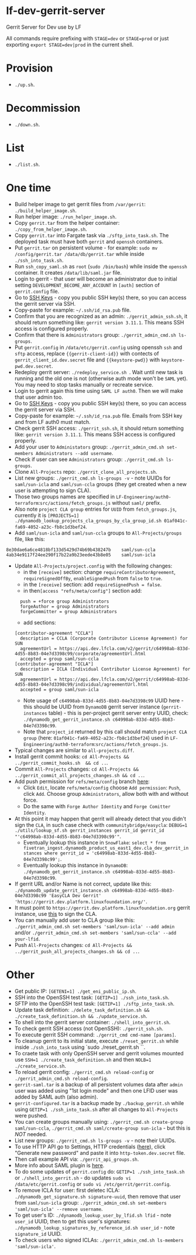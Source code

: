 # lf-dev-gerrit-server

Gerrit Server for Dev use by LF

All commands require prefixing with `STAGE=dev` or `STAGE=prod` or just exporting `export STAGE=dev|prod` in the current shell.


# Provision

- `` ./up.sh ``.


# Decommission

- `` ./down.sh ``.


# List

- `` ./list.sh ``.


# One time

- Build helper image to get gerrit files from `/var/gerrit`: `` ./build_helper_image.sh ``.
- Run helper image: `` ./run_helper_image.sh ``.
- Copy `gerrit.tar` from the helper container: `` ./copy_from_helper_image.sh ``.
- Copy `gerrit.tar` into Fargate task via `` ./sftp_into_task.sh ``. The deployed task must have both `gerrit` and `openssh` containers.
- Put `gerrit.tar` on persistent volume - for example: `sudo mv /config/gerrit.tar /data/db/gerrit.tar` while inside `` ./ssh_into_task.sh ``.
- Run `ssh_copy_saml.sh` as `root` (`sudo /bin/bash`) while inside the `openssh` container. It creates `/data/lib/saml.jar` file.
- Login to gerrit - that user will become an administrator due to initial setting `DEVELOPMENT_BECOME_ANY_ACCOUNT` in `[auth]` section of `gerrit.config` file.
- Go to [SSH Keys](https://gerrit.dev.platform.linuxfoundation.org/settings/#SSHKeys) - copy you public SSH key(s) there, so you can access the gerrit server via SSH.
- Copy-paste for example: `~/.ssh/id_rsa.pub` file.
- Confirm that you are recognized as an admin: `` ./gerrit_admin_ssh.sh ``, it should return something like: `gerrit version 3.11.1`. This means SSH access is configured properly.
- Confirm that there is `Administrators` group: `` ./gerrit_admin_cmd.sh ls-groups ``.
- Put `gerrit.config` in `/data/etc/gerrit.config` using openssh `ssh` and `sftp` access, replace `{{gerrit-client-id}}` with contects of `gerrit_client_id.dev.secret` file and `{{keystore-pwd}}` with `keystore-pwd.dev.secret`.
- Redeploy gerrit server: `` ./redeploy_service.sh  ``. Wait until new task is running and the old one is not (otherwise auth mode won't be `SAML` yet). You may need to stop tasks manually or recreate service.
- Login to gerrit again this time using `SAML LF auth0`. Then we will make that user admin too.
- Go to [SSH Keys](https://gerrit.dev.platform.linuxfoundation.org/settings/#SSHKeys) - copy you public SSH key(s) there, so you can access the gerrit server via SSH.
- Copy-paste for example: `~/.ssh/id_rsa.pub` file. Emails from SSH key and from LF auth0 must match.
- Check gerrit SSH access: `` ./gerrit_ssh.sh ``, it should return something like: `gerrit version 3.11.1`. This means SSH access is configured properly.
- Add your user to `Administators` group: `` ./gerrit_admin_cmd.sh set-members Administrators --add username ``.
- Check if user can see `Administrators` group: `` ./gerrit_cmd.sh ls-groups ``.
- Clone `All-Projects` repo: `` ./gerrit_clone_all_projects.sh ``.
- List new groups: `` ./gerrit_cmd.sh ls-groups -v `` - note UUIDs for `saml/sun-icla` and `saml/sun-ccla` groups (they get created when a new user is attempting to sign CLA).
- Those two groups names are specified in `LF-Engineering/auth0-terraform`:`src/actions/fetch_groups.js` without `saml/` prefix.
- Also note `project CLA group` entries for `UUID` from `fetch_groups.js`, currently it is `` [PROJECTS=1] ./dynamodb_lookup_projects_cla_groups_by_cla_group_id.sh 01af041c-fa69-4052-a23c-fb8c1d3bef24 ``.
- Add `saml/sun-icla` and `saml/sun-ccla` groups to `All-Projects/groups` file, like this:
```
8e30dae6a6ce4818bf133d5429d74b69b438247b	saml/sun-ccla
4ab34e9117f24ee290f17b22a9b23eede43b8e05	saml/sun-icla
```
- Update `All-Projects/project.config` with the following changes:
  - in the `[receive]` section: change `requireContributorAgreement`, `requireSignedOffBy`, `enableSignedPush` from `false` to `true`.
  - in the `[receive]` section: add `requireSignedPush = false`.
  - in then`[access "refs/meta/config"]` section add:
  ```
    push = +force group Administrators
    forgeAuthor = group Administrators
    forgeCommitter = group Administrators
  ```
  - add sections:
  ```
  [contributor-agreement "CCLA"]
    description = CCLA (Corporate Contributor License Agreement) for SUN
    agreementUrl = https://api.dev.lfcla.com/v2/gerrit/c64998ab-833d-4d55-8b83-04e7d3398c99/corporate/agreementUrl.html
    accepted = group saml/sun-ccla
  [contributor-agreement "ICLA"]
    description = ICLA (Individual Contributor License Agreement) for SUN
    agreementUrl = https://api.dev.lfcla.com/v2/gerrit/c64998ab-833d-4d55-8b83-04e7d3398c99/individual/agreementUrl.html
    accepted = group saml/sun-icla
  ```
  - Note usage of `c64998ab-833d-4d55-8b83-04e7d3398c99` UUID here - this should be UUID from `DynamoDB` gerrit server instance (`gerrit-instances` table) - this is per-project gerrit server entry UUID, check: `` ./dynamodb_get_gerrit_instance.sh c64998ab-833d-4d55-8b83-04e7d3398c99 ``.
  - Note that `project_id` returned by this call should match `project CLA group` (here: `01af041c-fa69-4052-a23c-fb8c1d3bef24`) used in `LF-Engineering/auth0-terraform`:`src/actions/fetch_groups.js`.
- Typical changes are similar to `all-projects.diff`.
- Install gerrit commit hooks: `` cd All-Projects && ../gerrit_commit_hooks.sh  && cd .. ``.
- Commit `All-Projects` changes: `` cd All-Projects && ../gerrit_commit_all_projects_changes.sh && cd .. ``.
- Add push permission for `refs/meta/config` branch [here](https://gerrit.dev.platform.linuxfoundation.org/admin/repos/All-Projects,access):
  - Click `Edit`, locate `refs/meta/config` choose `Add permission`: `Push`, click `Add`. Choose group `Administrators`, allow both with and without force.
  - Do the same with `Forge Author Identity` and `Forge Comitter Identity`.
- At this point it may happen that gerrit will already detect that you didn't sign the `CLA`, in such case check with `communitybridge/easycla`: `` DEBUG=1 ./utils/lookup_sf.sh gerrit_instances gerrit_id gerrit_id "'c64998ab-833d-4d55-8b83-04e7d3398c99'" ``.
  - Eventually lookup this instance in `SnowFlake`: `` select * from fivetran_ingest.dynamodb_product_us_east1_dev.cla_dev_gerrit_instances where gerrit_id = 'c64998ab-833d-4d55-8b83-04e7d3398c99'; ``.
  - Eventually lookup this instance in `DynamoDB`: `` ./dynamodb_get_gerrit_instance.sh c64998ab-833d-4d55-8b83-04e7d3398c99 ``.
- If gerrit URL and/or Name is not correct, update like this: `` ./dynamodb_update_gerrit_instance.sh c64998ab-833d-4d55-8b83-04e7d3398c99 'EasyCLA Dev Gerrit' 'https://gerrit.dev.platform.linuxfoundation.org/' ``.
- It must point to `https://gerrit.dev.platform.linuxfoundation.org` gerrit instance, use [this](https://gerrit.dev.platform.linuxfoundation.org/settings/new-agreement) to sign the CLA.
- You can manually add user to CLA group like this: `` ./gerrit_admin_cmd.sh set-members 'saml/sun-icla' --add admin `` and/or `` ./gerrit_admin_cmd.sh set-members 'saml/sun-ccla' --add your-lfid ``.
- Push `All-Projects` changes: `` cd All-Projects && ../gerrit_push_all_projects_changes.sh && cd .. ``.

# Other

- Get public IP: `` [GETENI=1] ./get_eni_public_ip.sh ``.
- SSH into the OpenSSH test task: `` [GETIP=1] ./ssh_into_task.sh ``.
- SFTP into the OpenSSH test task: `` [GETIP=1] ./sftp_into_task.sh ``.
- Update task definition: `` ./delete_task_definition.sh && ./create_task_definition.sh && ./update_service.sh ``.
- To shell into the gerrit server container: `` ./shell_into_gerrit.sh ``.
- To check gerrit SSH access (not OpenSSH): `` ./gerrit_ssh.sh ``.
- To execute gerrit SSH command: `` ./gerrit_cmd cmd-name [params] ``.
- To cleanup gerrit to its initial state, execute `` ./reset_gerrit.sh `` while inside `` ./ssh_into_task `` using `sudo ./reset_gerrit.sh ``.
- To craete task with only OpenSSH server and gerrit volumes mounted use `` SSH=1 ./create_task_definition.sh `` and then `` NOLB=1 ./create_service.sh ``.
- To reload gerrit config: `` ./gerrit_cmd.sh reload-config `` or `` ./gerrit_admin_cmd.sh reload-config ``.
- `gerrit-saml.tar` is a backup of all persistent volumes data after `admin` user was added using "1st login mode" and then one LFID user was added by SAML auth (also admin).
- `gerrit-configured.tar` is a backup made by `./backup_gerrit.sh` while using `GETIP=1 ./ssh_into_task.sh` after all changes to `All-Projects` were pushed.
- You can create groups manually using: `` ./gerrit_cmd.sh create-group saml/sun-ccla ``, `` ./gerrit_cmd.sh saml/create-group sun-icla `` - but this is *NOT* needed.
- List new groups: `` ./gerrit_cmd.sh ls-groups -v `` - note their UUIDs.
- To use HTTP API go to Settings, HTTP credentials ([here](https://gerrit.dev.platform.linuxfoundation.org/settings/#HTTPCredentials)), click "Generate new password" and paste it into `http-token.dev.secret` file.
- Then call example API via: `` ./gerrit_api_groups.sh ``.
- More info about SAML plugin is [here](https://gerrit.googlesource.com/plugins/saml/).
- To do some updates of `gerrit.config` do: `` GETIP=1 ./ssh_into_task.sh `` or `` ./shell_into_gerrit.sh `` - do updates `sudo vi /data/etc/gerrit.config` or `sudo vi /etc/gerrit/gerrit.config`.
- To remove ICLA for user: first deletec ICLA: `` ./dynamodb_get_signature.sh signature-uuid ``, then remove that user from `saml/sun-icla` group: `` ./gerrit_admin_cmd.sh set-members 'saml/sun-icla' --remove username ``.
- To get user's ID: `` ./dynamodb_lookup_user_by_lfid.sh lfid `` - note `user_id` UUID, then to get this user's signatures: `` ./dynamodb_lookup_signatures_by_reference_id.sh user_id `` - note `signature_id` UUID.
- To check users who signed ICLAs: `` ./gerrit_admin_cmd.sh ls-members 'saml/sun-icla' ``.
